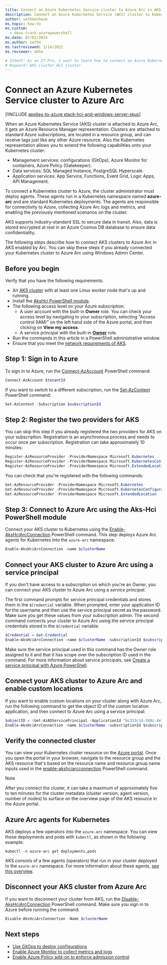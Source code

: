 ```yaml
---
title: Connect an Azure Kubernetes Service cluster to Azure Arc in AKS enabled by Azure Arc
description: Connect an Azure Kubernetes Service (AKS) cluster to Kubernetes.
author: sethmanheim
ms.topic: how-to
ms.custom:
  - devx-track-azurepowershell
ms.date: 07/02/2024
ms.author: sethm 
ms.lastreviewed: 1/14/2022
ms.reviewer: abha

# Intent: As an IT Pro, I want to learn how to connect an Azure Kubernetes Service cluster to Kubernetes so I can extend those capabilities to my Kubernetes clusters.
# Keyword: AKS cluster HCI cluster
---
```


# Connect an Azure Kubernetes Service cluster to Azure Arc

[!INCLUDE [applies-to-azure stack-hci-and-windows-server-skus](includes/aks-hci-applies-to-skus/aks-hybrid-applies-to-azure-stack-hci-windows-server-sku.md)]

When an Azure Kubernetes Service (AKS) cluster is attached to Azure Arc, it gets an Azure Resource Manager representation. Clusters are attached to standard Azure subscriptions, are located in a resource group, and can receive tags just like any other Azure resource. Also the Kubernetes representation allows you to extend the following capabilities onto your Kubernetes cluster:

* Management services: configurations (GitOps), Azure Monitor for containers, Azure Policy (Gatekeeper).
* Data services: SQL Managed Instance, PostgreSQL Hyperscale.
* Application services: App Service, Functions, Event Grid, Logic Apps, API Management.

To connect a Kubernetes cluster to Azure, the cluster administrator must deploy agents. These agents run in a Kubernetes namespace named **azure-arc** and are standard Kubernetes deployments. The agents are responsible for connectivity to Azure, collecting Azure Arc logs and metrics, and enabling the previously mentioned scenarios on the cluster.

AKS supports industry-standard SSL to secure data in transit. Also, data is stored encrypted at rest in an Azure Cosmos DB database to ensure data confidentiality.

The following steps describe how to connect AKS clusters to Azure Arc in AKS enabled by Arc. You can skip these steps if you already connected your Kubernetes cluster to Azure Arc using Windows Admin Center.

## Before you begin

Verify that you have the following requirements:

* An [AKS cluster](./kubernetes-walkthrough-powershell.md) with at least one Linux worker node that's up and running.
* Install the [AksHci PowerShell module](./kubernetes-walkthrough-powershell.md#install-the-akshci-powershell-module).
* The following access level on your Azure subscription:
  * A user account with the built-in **Owner** role. You can check your access level by navigating to your subscription, selecting "Access control (IAM)" on the left hand side of the Azure portal, and then clicking on **View my access**.
  * A service principal with the built-in **[Owner](/azure/role-based-access-control/built-in-roles#owner)** role.
* Run the commands in this article in a PowerShell administrative window.
* Ensure that you meet the [network requirements of AKS](/azure/azure-arc/kubernetes/quickstart-connect-cluster?tabs=azure-cli#meet-network-requirements).

## Step 1: Sign in to Azure

To sign in to Azure, run the [Connect-AzAccount](/powershell/module/az.accounts/connect-azaccount) PowerShell command:

```powershell
Connect-AzAccount $tenantId
```

If you want to switch to a different subscription, run the [Set-AzContext](/powershell/module/az.accounts/set-azcontext) PowerShell command:

```powershell
Set-AzContext -Subscription $subscriptionId
```

## Step 2: Register the two providers for AKS

You can skip this step if you already registered the two providers for AKS on your subscription. Registration is an asynchronous process and needs to occur once per subscription. Registration can take approximately 10 minutes:

```powershell
Register-AzResourceProvider -ProviderNamespace Microsoft.Kubernetes
Register-AzResourceProvider -ProviderNamespace Microsoft.KubernetesConfiguration
Register-AzResourceProvider -ProviderNamespace Microsoft.ExtendedLocation
```

You can check that you're registered with the following commands:

```powershell
Get-AzResourceProvider -ProviderNamespace Microsoft.Kubernetes
Get-AzResourceProvider -ProviderNamespace Microsoft.KubernetesConfiguration
Get-AzResourceProvider -ProviderNamespace Microsoft.ExtendedLocation
```

## Step 3: Connect to Azure Arc using the Aks-Hci PowerShell module

Connect your AKS cluster to Kubernetes using the [Enable-AksHciArcConnection](./reference/ps/enable-akshciarcconnection.md) PowerShell command. This step deploys Azure Arc agents for Kubernetes into the `azure-arc` namespace:

```powershell
Enable-AksHciArcConnection -name $clusterName 
```

## Connect your AKS cluster to Azure Arc using a service principal

If you don't have access to a subscription on which you're an Owner, you can connect your AKS cluster to Azure Arc using a *service principal*.

The first command prompts for service principal credentials and stores them in the `$Credential` variable. When prompted, enter your application ID for the username and then use the service principal secret as the password. Make sure you get these values from your subscription admin. The second command connects your cluster to Azure Arc using the service principal credentials stored in the `$Credential` variable:

```powershell
$Credential = Get-Credential
Enable-AksHciArcConnection -name $clusterName -subscriptionId $subscriptionId -resourceGroup $resourceGroup -credential $Credential -tenantId $tenantId -location $location
```

Make sure the service principal used in this command has the Owner role assigned to it and that it has scope over the subscription ID used in the command. For more information about service principals, see [Create a service principal with Azure PowerShell](/powershell/azure/create-azure-service-principal-azureps?view=azps-5.9.0&preserve-view=true#create-a-service-principal).

## Connect your AKS cluster to Azure Arc and enable custom locations

If you want to enable custom locations on your cluster along with Azure Arc, run the following command to get the object ID of the custom location application, and then connect to Azure Arc using a service principal:

```powershell
$objectID = (Get-AzADServicePrincipal -ApplicationId "bc313c14-388c-4e7d-a58e-70017303ee3b").Id
Enable-AksHciArcConnection -name $clusterName -subscriptionId $subscriptionId -resourceGroup $resourceGroup -credential $Credential -tenantId $tenantId -location -customLocationsOid $objectID
```

## Verify the connected cluster

You can view your Kubernetes cluster resource on the [Azure portal](https://portal.azure.com/). Once you open the portal in your browser, navigate to the resource group and the AKS resource that's based on the resource name and resource group name inputs used in the [enable-akshciarcconnection](./reference/ps/enable-akshciarcconnection.md) PowerShell command.

> [!NOTE]
> After you connect the cluster, it can take a maximum of approximately five to ten minutes for the cluster metadata (cluster version, agent version, number of nodes) to surface on the overview page of the AKS resource in the Azure portal.

## Azure Arc agents for Kubernetes

AKS deploys a few operators into the `azure-arc` namespace. You can view these deployments and pods with `kubectl`, as shown in the following example:

```console
kubectl -n azure-arc get deployments,pods
```

AKS consists of a few agents (operators) that run in your cluster deployed to the `azure-arc` namespace. For more information about these agents, [see this overview](/azure/azure-arc/kubernetes/conceptual-agent-overview).

## Disconnect your AKS cluster from Azure Arc

If you want to disconnect your cluster from AKS, run the [Disable-AksHciArcConnection](./reference/ps/disable-akshciarcconnection.md) PowerShell command. Make sure you sign in to Azure before running the command:

```powershell
Disable-AksHciArcConnection -Name $clusterName
```

## Next steps

* [Use GitOps to deploy configurations](/azure/azure-arc/kubernetes/tutorial-use-gitops-connected-cluster)
* [Enable Azure Monitor to collect metrics and logs](/azure/azure-monitor/containers/container-insights-enable-arc-enabled-clusters?toc=/azure/azure-arc/kubernetes/toc.json)
* [Enable Azure Policy add-on to enforce admission control](/azure/governance/policy/concepts/policy-for-kubernetes?toc=/azure/azure-arc/kubernetes/toc.json)
